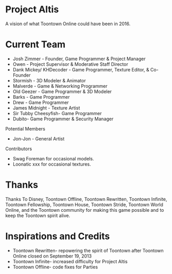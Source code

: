 # Project Altis
A vision of what Toontown Online could have been in 2016.
  
# Current Team
 
* Josh Zimmer - Founder, Game Programmer & Project Manager
* Owen - Project Supervisor & Moderative Staff Director
* Dank Mickey/ KHDecoder - Game Programmer, Texture Editor, & Co-Founder
* Stormish - 3D Modeler & Animator
* Malverde - Game & Networking Programmer
* Old Geezer - Game Programmer & 3D Modeler
* Barks - Game Programmer
* Drew - Game Programmer
* James Midnight - Texture Artist
* Sir Tubby Cheesyfish- Game Programmer
* Dubito- Game Programmer & Security Manager

Potential Members
* Jon-Jon - General Artist

Contributors
* Swag Foreman for occasional models.
* Loonatic xxx for occasional textures.

# Thanks

Thanks To Disney, Toontown Offline, Toontown Rewritten, Toontown Infinite, Toontown Fellowship, Toontown House, Toontown Stride, Toontown World Online, and the Toontown community for making this game possible and to keep the Toontown spirit alive.

# Inspirations and Credits
* Toontown Rewritten- repowering the spirit of Toontown after Toontown Online closed on September 19, 2013
* Toontown Infinite- increased difficulty for Project Altis
* Toontown Offline- code fixes for Parties
